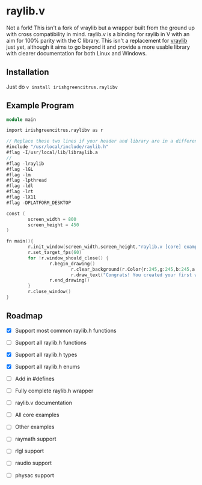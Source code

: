 # raylib.v
Not a fork! This isn't a fork of vraylib but a wrapper built from the ground up with cross compatibility in mind.
raylib.v is a binding for raylib in V with an aim for 100% parity with the C library.
This isn't a replacement for [vraylib](https://github.com/waotzi/vraylib) just yet, although it aims to go beyond it and provide a more usable library with clearer documentation for both Linux and Windows.

## Installation
Just do `v install irishgreencitrus.raylibv`
## Example Program
```v
module main

import irishgreencitrus.raylibv as r

// Replace these two lines if your header and library are in a different location
#include "/usr/local/include/raylib.h"
#flag -I/usr/local/lib/libraylib.a
//
#flag -lraylib
#flag -lGL
#flag -lm
#flag -lpthread
#flag -ldl
#flag -lrt
#flag -lX11
#flag -DPLATFORM_DESKTOP

const (
		screen_width = 800
		screen_height = 450
)

fn main(){
		r.init_window(screen_width,screen_height,"raylib.v [core] example - basic window".str)
		r.set_target_fps(60)
		for !r.window_should_close() {
				r.begin_drawing()
						r.clear_background(r.Color{r:245,g:245,b:245,a:255})
						r.draw_text("Congrats! You created your first window in V!".str,190,200,20,r.Color{r:0,g:0,b:0,a:255})
				r.end_drawing()
		}
		r.close_window()
}
```
## Roadmap
- [x] Support most common raylib.h functions
- [ ] Support all raylib.h functions
- [x] Support all raylib.h types
- [x] Support all raylib.h enums
- [ ] Add in #defines
- [ ] Fully complete raylib.h wrapper
- [ ] raylib.v documentation
- [ ] All core examples
- [ ] Other examples
- [ ] raymath support
- [ ] rlgl support
- [ ] raudio support
- [ ] physac support


